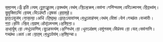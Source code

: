 

  
स॒मा॒नम्।ऊँ॒ इति॑।त्यम्।पु॒रु॒ऽहू॒तम्।उ॒क्थ्य॑म्।रथ॑म्।त्रि॒ऽच॒क्रम्।सव॑ना।गनि॑ग्मतम्।परि॑ऽज्मानम्।वि॒द॒थ्य॑म्।सु॒वृ॒क्तिऽभिः॑।व॒यम्।विऽउ॑ष्टौ।उ॒षसः॑।ह॒वा॒म॒हे॒॥  
प्रा॒तः॒ऽयुज॑म्।ना॒स॒त्या॒।अधि॑।ति॒ष्ठ॒थः॒।प्रा॒तः॒ऽयावा॑नम्।म॒धु॒ऽवाह॑नम्।रथ॑म्।विशः॑।येन॑।गच्छ॑तः।यज्व॑रीः।न॒रा॒।की॒रेः।चि॒त्।य॒ज्ञम्।होतृ॑ऽमन्तम्।अ॒श्वि॒ना॒॥  
अ॒ध्व॒र्युम्।वा॒।मधु॑ऽपाणिम्।सु॒ऽहस्त्य॑म्।अ॒ग्निध॑म्।वा॒।धृ॒तऽद॑क्षम्।दमू॑नसम्।विप्र॑स्य।वा॒।यत्।सव॑नानि।गच्छ॑थः।अतः॑।आ।या॒त॒म्।म॒धु॒ऽपेय॑म्।अ॒श्वि॒न्चा॥  
